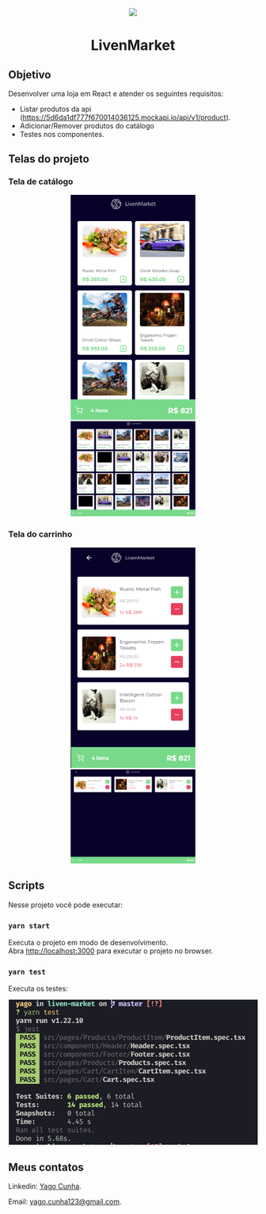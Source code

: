 <div align="center">
  <img width="auto" src="./github/liven-market-logo.png">
  <h1>LivenMarket</h1>
</div>

## Objetivo
Desenvolver uma loja em React e atender os seguintes requisitos:
- Listar produtos da api (https://5d6da1df777f670014036125.mockapi.io/api/v1/product).
- Adicionar/Remover produtos do catálogo
- Testes nos componentes.

## Telas do projeto

### Tela de catálogo
<div align="center">
	<img src="/.github/products-mobile.png" alt="products-mobile" style="max-width:50%"/>
  	<img src="/.github/products-web.png" alt="products-web" style="max-width:50%"/>
</div>

### Tela do carrinho
<div align="center">
	<img src="/.github/cart-mobile.png" alt="carrinho-mobile" style="max-width:50%"/>
  	<img src="/.github/cart-web.png" alt="carrinho-web" style="max-width:50%"/>
</div>

## Scripts

Nesse projeto você pode executar:

### `yarn start`

Executa o projeto em modo de desenvolvimento.\
Abra [http://localhost:3000](http://localhost:3000) para executar o projeto no browser.

### `yarn test`

Executa os testes:

<div align="center">
	<img src="/.github/tests.png" style="max-width:100%"/>
</div>

## Meus contatos
Linkedin: [Yago Cunha](https://www.linkedin.com/in/yagocunha/).

Email: [yago.cunha123@gmail.com](yago.cunha123@gmail.com).
